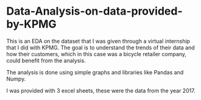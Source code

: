 # Data-Analysis-on-data-provided-by-KPMG
This is an EDA on the dataset that I was given through a virtual internship that I did with KPMG. The goal is to understand the trends of their data and how their customers, which in this case was a bicycle retailer company, could benefit from the analysis.

The analysis is done using simple graphs and libraries like Pandas and Numpy.

I was provided with 3 excel sheets, these were the data from the year 2017.

